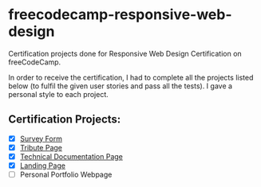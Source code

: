 # freecodecamp-responsive-web-design
Certification projects done for Responsive Web Design Certification on freeCodeCamp.

In order to receive the certification, I had to complete all the projects listed below (to fulfil the given user stories and pass all the tests). I gave a personal style to each project.

## Certification Projects:
- [x] [Survey Form](https://fcc-survey-form-ivana.netlify.app/)
- [x] [Tribute Page](https://fcc-tribute-page-ivana.netlify.app/)
- [x] [Technical Documentation Page](https://fcc-technical-doc-page-ivana.netlify.app/)
- [x] [Landing Page](https://fcc-landing-page-ivana.netlify.app/)
- [ ] Personal Portfolio Webpage
